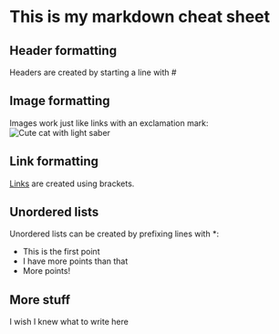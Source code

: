 # This is my markdown cheat sheet

## Header formatting

Headers are created by starting a line with #

## Image formatting

Images work just like links with an exclamation mark:
![Cute cat with light saber](https://storage.googleapis.com/pod_public/1300/146525.jpg)

## Link formatting

[Links](https://www.github.com) are created using brackets.

## Unordered lists

Unordered lists can be created by prefixing lines with *:

* This is the first point
* I have more points than that
* More points!

## More stuff

I wish I knew what to write here
